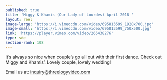 ```yaml
---
published: true
title: 'Miggy & Khamis (Our Lady of Lourdes) April 2018 '
layout: reel
image-large: 'https://i.vimeocdn.com/video/695813599_1920x700.jpg'
image-small: 'https://i.vimeocdn.com/video/695813599_750x500.jpg'
link: 'https://player.vimeo.com/video/265438276'
type: sde
section-rank: 108
---
```

It’s always so nice when couple’s go all out with their first dance.
Check out Miggy and Khamis’.
Lovely couple, lovely wedding!

Email us at: inquiry@threelogyvideo.com